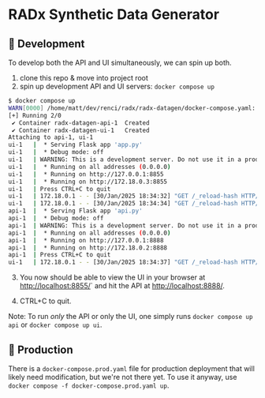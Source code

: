 # RADx Synthetic Data Generator

## 🚧 Development

To develop both the API and UI simultaneously, we can spin up both.

1. clone this repo & move into project root
2. spin up development API and UI servers: `docker compose up`
```bash
$ docker compose up
WARN[0000] /home/matt/dev/renci/radx/radx-datagen/docker-compose.yaml: `version` is obsolete 
[+] Running 2/0
 ✔ Container radx-datagen-api-1  Created                                                                                0.0s 
 ✔ Container radx-datagen-ui-1   Created                                                                                0.0s 
Attaching to api-1, ui-1
ui-1   |  * Serving Flask app 'app.py'
ui-1   |  * Debug mode: off
ui-1   | WARNING: This is a development server. Do not use it in a production deployment. Use a production WSGI server instead.
ui-1   |  * Running on all addresses (0.0.0.0)
ui-1   |  * Running on http://127.0.0.1:8855
ui-1   |  * Running on http://172.18.0.3:8855
ui-1   | Press CTRL+C to quit
ui-1   | 172.18.0.1 - - [30/Jan/2025 18:34:32] "GET /_reload-hash HTTP/1.1" 200 -
ui-1   | 172.18.0.1 - - [30/Jan/2025 18:34:34] "GET /_reload-hash HTTP/1.1" 200 -
api-1  |  * Serving Flask app 'api.py'
api-1  |  * Debug mode: off
api-1  | WARNING: This is a development server. Do not use it in a production deployment. Use a production WSGI server instead.
api-1  |  * Running on all addresses (0.0.0.0)
api-1  |  * Running on http://127.0.0.1:8888
api-1  |  * Running on http://172.18.0.2:8888
api-1  | Press CTRL+C to quit
ui-1   | 172.18.0.1 - - [30/Jan/2025 18:34:37] "GET /_reload-hash HTTP/1.1" 200 -
```
3. You now should be able to view the UI in your browser at [http://localhost:8855/](http://localhost:8855/)`
and hit the API at [http://localhost:8888/](http://localhost:8888/).

4. CTRL+C to quit.

Note: To run _only_ the API or only the UI, one simply runs `docker compose up api` or `docker compose up ui`.


## 🎁 Production

There is a `docker-compose.prod.yaml` file for production deployment that will likely need modification, but we're not there yet. To use it anyway, use `docker compose -f docker-compose.prod.yaml up`.
